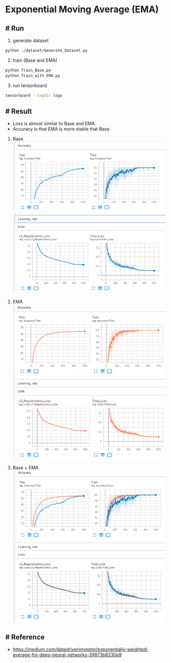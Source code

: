 # Exponential Moving Average (EMA)

## # Run
1. generate dataset
```sh
python ./dataset/Generate_Dataset.py
```

2. train (Base and EMA)
```sh
python Train_Base.py
python Train_with_EMA.py
```

3. run tensorboard
```sh
tensorboard --logdir logs
```

## # Result
- Loss is almost similar to Base and EMA.
- Accuracy is that EMA is more stable that Base. 

1. Base
![res](./res/base.PNG)

2. EMA
![res](./res/ema.PNG)

3. Base + EMA
![res](./res/combination.PNG)

## # Reference
- https://medium.com/datadriveninvestor/exponentially-weighted-average-for-deep-neural-networks-39873b8230e9

